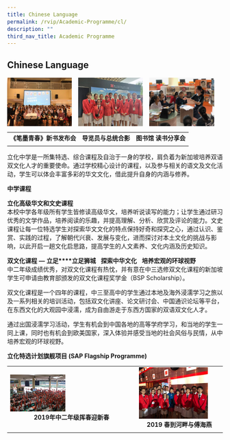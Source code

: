 ```yaml
---
title: Chinese Language
permalink: /rvip/Academic-Programme/cl/
description: ""
third_nav_title: Academic Programme
---
```

## Chinese Language


<img src="/images/《笔墨青春》新书发布会.jpg" style="width:30%;margin-right:15px;" align = "left">
<img src="/images/新加坡宗乡会馆联合总会——落地生根，开创新家园 学生导览活动.jpg" style="width:30%;margin-right:15px;" align = "left">
<img src="/images/图书馆 读书分享会.jpg" style="width:30%;margin-right:15px;" align = "left">
<br clear="left">

|   |   |   |
|---|---|---|
| **《笔墨青春》新书发布会**  | **导览员与总统合影**  | **图书馆 读书分享会**  |
|   |   |   |

立化中学是一所集特选、综合课程及自治于一身的学校，肩负着为新加坡培养双语双文化人才的重要使命。通过学校精心设计的课程，以及参与相关的语文及文化活动，学生可以体会丰富多彩的华文文化，借此提升自身的内涵与修养。

**中学课程**  

**立化高级华文和文史课程**<br>
本校中学各年级所有学生皆修读高级华文，培养听说读写的能力；让学生通过研习优秀的文学作品，培养阅读的乐趣，并提高理解、分析、欣赏及评论的能力。文史课程让每一位特选学生对探索华文文化的特点保持好奇和探究之心，通过认识、鉴赏、实践的过程，了解朝代兴衰、发展与变化，进而探讨对本土文化的挑战与影响，以此开启一趟文化启思路，提高学生的人文素养、文化内涵及历史知识。

**双文化课程** **—** **立足****立足狮城**   **探索中华文化**   **培养宏观的环球视野**  <br>
中二年级成绩优秀，对双文化课程有热忱，并有意在中三选修双文化课程的新加坡学生可申请由教育部颁发的双文化课程奖学金（BSP Scholarship）。

双文化课程是一个四年的课程，中三至高中的学生通过本地及海外浸濡学习之旅以及一系列相关的培训活动，包括双文化讲座、论文研讨会、中国通识论坛等平台，在东西文化的大观园中浸濡，成为自由游走于东西方国家的双语双文化人才。  

通过出国浸濡学习活动，学生有机会到中国各地的高等学府学习，和当地的学生一同上课，同时也有机会到欧美国家，深入体验并感受当地的社会风俗与民情，从中培养宏观的环球视野。

**立化特选计划旗舰项目 (SAP Flagship Programme)**

|   |   |
|---|---|
| <img src="/images/2019年中二年级挥春迎新春1.jpg" style="width:45%"> <center><b>2019年中二年级挥春迎新春  | <img src="/images/2019 春到河畔与傅海燕1.jpg" style="width:85%"> <center><b>2019 春到河畔与傅海燕 |
|   |   |

	